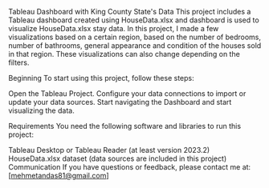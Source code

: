 
Tableau Dashboard with King County State's Data
This project includes a Tableau dashboard created using HouseData.xlsx and dashboard is used to visualize HouseData.xlsx stay data.
In this project, I made a few visualizations based on a certain region, based on the number of bedrooms, number of bathrooms, 
general appearance and condition of the houses sold in that region.
These visualizations can also change depending on the filters.


Beginning
To start using this project, follow these steps:

Open the Tableau Project.
Configure your data connections to import or update your data sources.
Start navigating the Dashboard and start visualizing the data.

Requirements
You need the following software and libraries to run this project:

Tableau Desktop or Tableau Reader (at least version 2023.2)
HouseData.xlsx dataset (data sources are included in this project)
Communication
If you have questions or feedback, please contact me at: [mehmetandas81@gmail.com]
